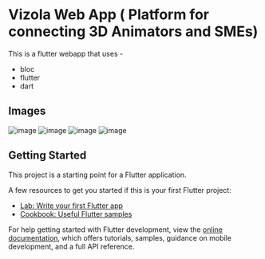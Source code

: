 # Vizola Web App ( Platform for connecting 3D Animators and SMEs)

This is a flutter webapp that uses - 
- bloc
- flutter
- dart

## Images
![image](https://github.com/dhruvpatidar359/VizolaWebApp/assets/103873587/f631a90d-701e-48fd-9253-5b5de003cadf)
![image](https://github.com/dhruvpatidar359/VizolaWebApp/assets/103873587/a980601c-27d9-4437-a793-bba129323a50)
![image](https://github.com/dhruvpatidar359/VizolaWebApp/assets/103873587/0a09b67a-8b16-400e-8c20-139bbef51c6b)
![image](https://github.com/dhruvpatidar359/VizolaWebApp/assets/103873587/5e717f64-f73f-4912-8c17-ee3faa44efad)






## Getting Started

This project is a starting point for a Flutter application.

A few resources to get you started if this is your first Flutter project:

- [Lab: Write your first Flutter app](https://docs.flutter.dev/get-started/codelab)
- [Cookbook: Useful Flutter samples](https://docs.flutter.dev/cookbook)

For help getting started with Flutter development, view the
[online documentation](https://docs.flutter.dev/), which offers tutorials,
samples, guidance on mobile development, and a full API reference.
